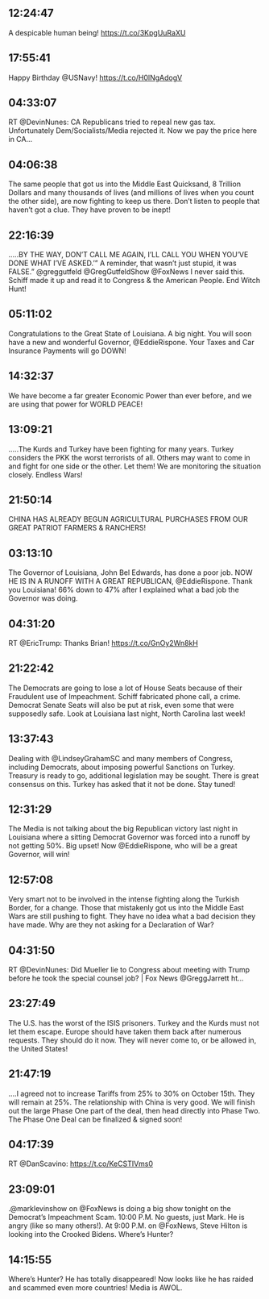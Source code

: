 ## 12:24:47
A despicable human being! https://t.co/3KpgUuRaXU
## 17:55:41
Happy Birthday @USNavy! https://t.co/H0lNgAdogV
## 04:33:07
RT @DevinNunes: CA Republicans tried to repeal new gas tax. Unfortunately Dem/Socialists/Media rejected it. Now we pay the price here in CA…
## 04:06:38
The same people that got us into the Middle East Quicksand, 8 Trillion Dollars and many thousands of lives (and millions of lives when you count the other side), are now fighting to keep us there. Don’t listen to people that haven’t got a clue. They have proven to be inept!
## 22:16:39
.....BY THE WAY, DON’T CALL ME AGAIN, I’LL CALL YOU WHEN YOU’VE DONE WHAT I’VE ASKED.’” A reminder, that wasn’t just stupid, it was FALSE.” @greggutfeld @GregGutfeldShow @FoxNews  I never said this. Schiff made it up and read it to Congress &amp; the American People. End Witch Hunt!
## 05:11:02
Congratulations to the Great State of Louisiana. A big night. You will soon have a new and wonderful Governor, @EddieRispone. Your Taxes and Car Insurance Payments will go DOWN!
## 14:32:37
We have become a far greater Economic Power than ever before, and we are using that power for WORLD PEACE!
## 13:09:21
.....The Kurds and Turkey have been fighting for many years. Turkey considers the PKK the worst terrorists of all. Others may want to come in and fight for one side or the other. Let them! We are monitoring the situation closely. Endless Wars!
## 21:50:14
CHINA HAS ALREADY BEGUN AGRICULTURAL PURCHASES FROM OUR GREAT PATRIOT FARMERS &amp; RANCHERS!
## 03:13:10
The Governor of Louisiana, John Bel Edwards, has done a poor job. NOW HE IS IN A RUNOFF WITH A GREAT REPUBLICAN, @EddieRispone. Thank you Louisiana! 66% down to 47% after I explained what a bad job the Governor was doing.
## 04:31:20
RT @EricTrump: Thanks Brian! https://t.co/GnOy2Wn8kH
## 21:22:42
The Democrats are going to lose a lot of House Seats because of their Fraudulent use of Impeachment. Schiff fabricated phone call, a crime. Democrat Senate Seats will also be put at risk, even some that were supposedly safe. Look at Louisiana last night, North Carolina last week!
## 13:37:43
Dealing with @LindseyGrahamSC and many members of Congress, including Democrats, about imposing powerful Sanctions on Turkey. Treasury is ready to go, additional legislation may be sought. There is great consensus on this. Turkey has asked that it not be done. Stay tuned!
## 12:31:29
The Media is not talking about the big Republican victory last night in Louisiana where a sitting Democrat Governor was forced into a runoff by not getting 50%. Big upset! Now @EddieRispone, who will be a great Governor, will win!
## 12:57:08
Very smart not to be involved in the intense fighting along the Turkish Border, for a change. Those that mistakenly got us into the Middle East Wars are still pushing to fight. They have no idea what a bad decision they have made. Why are they not asking for a Declaration of War?
## 04:31:50
RT @DevinNunes: Did Mueller lie to Congress about meeting with Trump before he took the special counsel job? | Fox News ⁦@GreggJarrett⁩  ht…
## 23:27:49
The U.S. has the worst of the ISIS prisoners. Turkey and the Kurds must not let them escape. Europe should have taken them back after numerous requests. They should do it now. They will never come to, or be allowed in, the United States!
## 21:47:19
....I agreed not to increase Tariffs from 25% to 30% on October 15th. They will remain at 25%. The relationship with China is very good. We will finish out the large Phase One part of the deal, then head directly into Phase Two. The Phase One Deal can be finalized &amp; signed soon!
## 04:17:39
RT @DanScavino: https://t.co/KeCSTIVms0
## 23:09:01
.@marklevinshow on @FoxNews is doing a big show tonight on the Democrat’s Impeachment Scam. 10:00 P.M. No guests, just Mark. He is angry (like so many others!). At 9:00 P.M. on @FoxNews, Steve Hilton is looking into the Crooked Bidens. Where’s Hunter?
## 14:15:55
Where’s Hunter? He has totally disappeared! Now looks like he has raided and scammed even more countries! Media is AWOL.
